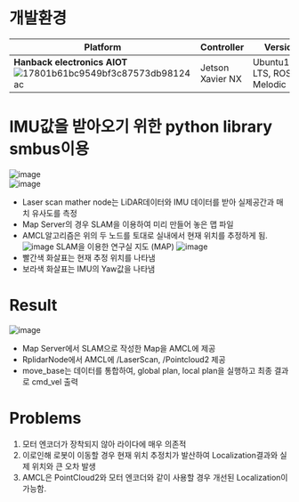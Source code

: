 # 개발환경
|Platform|Controller|Version|  
|------|---|---|
|**Hanback electronics AIOT** ![17801b61bc9549bf3c87573db98124ac](https://user-images.githubusercontent.com/86957779/163716288-54f3a271-0dc5-4a75-902b-0936ce2f8ac8.jpg)|Jetson Xavier NX|Ubuntu18.04 LTS, ROS Melodic|  


# IMU값을 받아오기 위한 python library smbus이용 
![image](https://user-images.githubusercontent.com/86957779/159165886-1cf1ae51-df86-4939-94c9-626fc5b58701.png)   
![image](https://user-images.githubusercontent.com/86957779/159165966-e4577683-e1a6-448c-9a49-3aa6dccf5a78.png)   
  * Laser scan mather node는 LiDAR데이터와 IMU 데이터를 받아 실제공간과 매치 유사도를 측정   
  * Map Server의 경우 SLAM을 이용하여 미리 만들어 놓은 맵 파일
  * AMCL알고리즘은 위의 두 노드를 토대로 실내에서 현재 위치를 추정하게 됨.   
![image](https://user-images.githubusercontent.com/86957779/159166048-52339e53-4b6f-4316-9fa2-2defe0e40a1f.png) SLAM을 이용한 연구실 지도 (MAP)
![image](https://user-images.githubusercontent.com/86957779/159166125-87b95dff-f5fb-4112-bed7-49489bd66999.png)
  * 빨간색 화살표는 현재 추정 위치를 나타냄
  * 보라색 화살표는 IMU의 Yaw값을 나타냄

# Result
![image](https://user-images.githubusercontent.com/86957779/159166171-d1769e71-cbe3-4ee0-b28e-ef3412275100.png)
  * Map Server에서 SLAM으로 작성한 Map을 AMCL에 제공
  * RplidarNode에서 AMCL에 /LaserScan, /Pointcloud2 제공
  * move_base는 데이터를 통합하여, global plan, local plan을 실행하고 최종 결과로 cmd_vel 출력        
# Problems
  1. 모터 엔코더가 장착되지 않아 라이다에 매우 의존적
  2.  이로인해 로봇이 이동할 경우 현재 위치 추정치가 발산하여 Localization결과와 실제 위치와 큰 오차 발생
  3.  AMCL은 PointCloud2와 모터 엔코더와 같이 사용할 경우 개선된 Localization이 가능함. 
